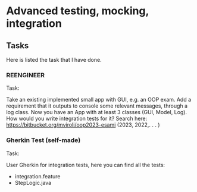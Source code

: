 # Advanced testing, mocking, integration

## Tasks
Here is listed the task that I have done.
### REENGINEER
Task:

Take an existing implemented small app with GUI, e.g. an OOP exam. Add a requirement that it outputs to console some relevant
messages, through a log class. Now you have an App with at least 3 classes (GUI, Model, Log). How would you write integration tests
for it? Search here: https://bitbucket.org/mviroli/oop2023-esami (2023, 2022,. . . )

### Gherkin Test (self-made)
Task:

User Gherkin for integration tests, here you can find all the tests:
* integration.feature
* StepLogic.java


